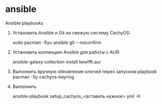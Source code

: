 # ansible
Ansible playbooks

1. Установить Ansible и Git на свежую систему CachyOS:

    sudo pacman -Syu ansible git --noconfirm
   
2. Установить коллекцию Ansible для работы с AUR:

    ansible-galaxy collection install kewlfft.aur

3. Выполнить вручную обновление ключей перез запуском playbook
       pacman -Sy cachyos-keyring

5. Выполнить

    ansible-playbook setup_cachyos_<вставить нужное>.yml -K
